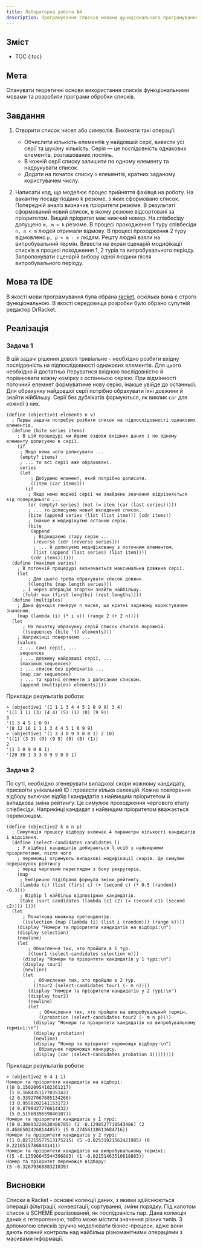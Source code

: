 ```yaml
---
title: Лабораторна робота №4
description: Програмування списків мовами функціонального програмування
---
```

## Зміст

* TOC
{:toc}

## Мета

Опанувати теоретичні основи використання списків функціональними мовами та розробити програми обробки списків.

## Завдання

1. Створити список чисел або символів. Виконати такі операції:

    - Обчислити кількість елементів у найдовшій серії, вивести усі серії та шукану кількість. Серія — це послідовність
        однакових елементів, розташованих поспіль.
    - В кожній серії списку залишити по одному елементу та надрукувати список.
    - Додати на початок списку `n` елементів, кратних заданому користувачем числу.

2. Написати код, що моделює процес прийняття фахівця на роботу. На вакантну посаду подано k резюме, з яких сформовано
    список. Попередній аналіз визначив пріоритети резюме. В результаті сформований новий список, в якому резюме
    відсортовані за пріоритетом. Вищий пріоритет має нижчий номер. На співбесіду допущено `m, m < k` резюме. В процесі
    проходження 1 туру співбесіди `n, n < m` людей отримали відмову. В процесі проходження 2 туру відмовлено
    `p, p < m - n` людям. Решту людей взяли на випробувальний термін. Вивести на екран сценарій модифікації списків в
    процесі походження 1, 2 турів та випробувального періоду. Запропонувати сценарій вибору одної людини після
    випробувального періоду.

## Мова та IDE

В якості мови програмування була обрана [racket](https://racket-lang.org/), оскільки вона є строго функціональною. В
якості середовища розробки було обрано супутній редактор DrRacket.

## Реалізація

### Задача 1

В цій задачі рішення доволі тривіальне - необхідно розбити вхідну послідовність на підпослідовності однакових
елементів. Для цього необхідно й достатньо ітеруватися вхідною послідовністю й порівнювати кожну комірку з
останньою серією. При відмінності поточний елемнет формуватиме нову серію, інакше увійде до останньої. Для
обрахунку найдовшої серії потрібно обрахувати їхні довжини й знайти нійбільшу. Серії без дублікатів формуються,
як виклик `car` для кожної з них.

```racket
(define (objective1 elements n v)
  ; Перша задача потребує розбити список на підпослідовності однакових елементів.
  (define (bite series items)
    ; В цій процедурі ми йдемо вздовж вхідних даних і по одному елементу дописуємо в серії.
    (if
     ; Якщо нема чого дописувати ...
     (empty? items)
     ; ... то всі серії вже обраховані.
     series
     (let
         ; Добудемо елемент, який потрібно дописати.
         ((item (car items)))
       (if
        ; Якщо нема жодної серії чи знайдене значення відрізняється від попереднього ...
        (or (empty? series) (not (= item (car (last series)))))
        ; ... то дописуємо новий вкладений список.
        (bite (append series (list (list item))) (cdr items))
        ; Інакше ж модифікуємо останню серію.
        (bite
         (append
          ; Відкидаємо стару серію ...
          (reverse (cdr (reverse series)))
          ; ... й дописуємо модифіковану з поточним елементом.
          (list (append (last series) (list item))))
         (cdr items))))))
  (define (maximum series)
    ; В поточній процедурі визначається максимальна довжина серії.
    (let
        ; Для цього треба обрахувати список довжин.
        ((lengths (map length series)))
      ; І через операцію згортки знайти найбільшу.
      (foldr max (first lengths) (rest lengths))))
  (define (multiples)
    ; Дана функція генерує n чисел, що кратні заданому користувачем значенню.
    (map (lambda (i) (* i v)) (range 2 (+ 2 n))))
  (let
      ; На початку обрахунку серій список списків порожній.
      ((sequences (bite '() elements)))
    ; Наприкінці повертаємо ...
    (values
     ; ... самі серії, ...
     sequences
     ; ... довжину найдовшої серії, ...
     (maximum sequences)
     ; ... список без дублікатів ...
     (map car sequences)
     ; ... та кратні елементи з дописаним списком.
     (append (multiples) elements))))
```

Приклади результатів роботи:

```racket
> (objective1 '(1 1 1 3 4 4 5 1 0 9 9) 3 4)
'((1 1 1) (3) (4 4) (5) (1) (0) (9 9))
3
'(1 3 4 5 1 0 9)
'(8 12 16 1 1 1 3 4 4 5 1 0 9 9)
> (objective1 '(1 3 3 0 9 9 0 8 1) 2 10)
'((1) (3 3) (0) (9 9) (0) (8) (1))
2
'(1 3 0 9 0 8 1)
'(20 30 1 3 3 0 9 9 0 8 1)
```

### Задача 2

По суті, необхідно згенерувати випадкові скори кожному кандидату, присвоїти унікальний ID і провести кілька
селекцій. Кожне повторення відбору включає відбір l кандидатів з найвищим пріоритетом й випадкова зміна рейтингу.
Це симулює проходження чергового етапу співбесіди. Наприкінці кандидат з найвищим пріоритетом вважається переможцем.

```racket
(define (objective2 k m n p)
  ; Симуляція процесу відбору включає 4 параметри кількості кандидатів і відсіяння.
  (define (select-candidates candidates l)
    ; У відборі кандидатів добираються l осіб з найвищчими пріоритетами, після чого 
    ; переможці отримують випадкові модифікації скорів. Це симулює перерахунок рейтингу
    ; перед черговим переглядом з боку рекрутерів.
    (map
     ; Емпірично підібрана формула зміни рейтингу.
     (lambda (c) (list (first c) (+ (second c) (* 0.5 (random)) -0.3)))
     ; Відбір l найбільш відповідних кандидатів.
     (take (sort candidates (lambda (c1 c2) (< (second c1) (second c2)))) l)))
  (let
      ; Початкова множина претендентів.
      ((selection (map (lambda (i) (list i (random))) (range k))))
    (display "Номери та пріоритети кандидатів на відборі:\n")
    (display selection)
    (newline)
    (let
        ; Обчислення тих, хто пройшли в 1 тур.
        ((tour1 (select-candidates selection m)))
      (display "Номери та пріоритети кандидатів у 1 турі:\n")
      (display tour1)
      (newline)
      (let
          ; Обчислення тих, хто пройшли в 2 тур.
          ((tour2 (select-candidates tour1 (- m n))))
        (display "Номери та пріоритети кандидатів у 2 турі:\n")
        (display tour2)
        (newline)
        (let
            ; Обчислення тих, хто пройшли на випробувальний термін.
            ((probation (select-candidates tour2 (- m n p))))
          (display "Номери та пріоритети кандидатів на випробувальному терміні:\n")
          (display probation)
          (newline)
          (display "Номер та пріоритет переможця відбору:\n")
          ; Обрахунок переможця конкурсу.
          (display (car (select-candidates probation 1))))))))
```

Приклади результатів роботи:

```racket
> (objective2 6 4 1 1)
Номери та пріоритети кандидатів на відборі:
((0 0.15020954102361217)
 (1 0.1684351177035143)
 (2 0.33927067685134266)
 (3 0.9550202141153172)
 (4 0.8790427776614432)
 (5 0.5156039659040107))
Номери та пріоритети кандидатів у 1 турі:
((0 0.30893228630486785) (1 -0.1298527718543486) (2 0.46865024268144057) (5 0.27456118613684716))
Номери та пріоритети кандидатів у 2 турі:
((1 0.027215577513175215) (5 -0.02531921562421985) (0 0.2210515786844141))
Номери та пріоритети кандидатів на випробувальному терміні:
((5 -0.13596645544306893) (1 -0.02151463510818863))
Номер та пріоритет переможця відбору:
(5 -0.3267936888321039)
```

## Висновки

Списки в Racket - основні колекції даних, з якими здійснюються операції фільтрації, конвертації, сортування, зміни
порядку. Під капотом список в SCHEME реалізований, як послідовність пар. Дана колекція даних є гетерогенною, тобто
може містити значення різних типів. З допомогою списків зручно моделювати бізнес-процеси, адже вони дають повний
контроль над найбільш різноманітними операціями з масивами інформації.
